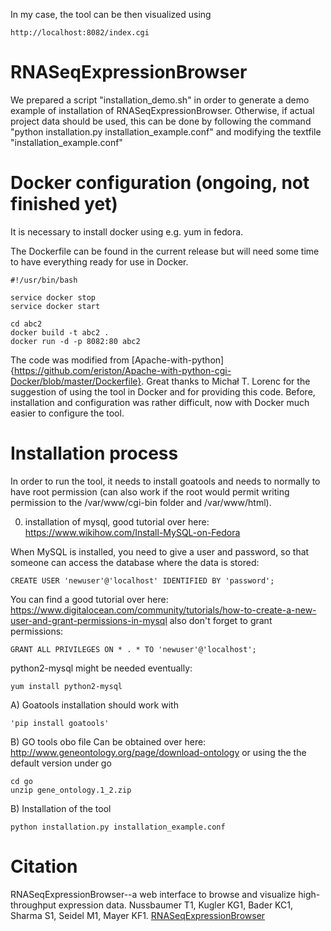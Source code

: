 
In my case, the tool can be then visualized using 
```
http://localhost:8082/index.cgi
```

# RNASeqExpressionBrowser

We prepared a script "installation_demo.sh" in order to generate a demo example of installation of RNASeqExpressionBrowser.
Otherwise, if actual project data should be used, this can be done by following the command
"python installation.py installation_example.conf" and modifying the textfile "installation_example.conf"

# Docker configuration (ongoing, not finished yet)

It is necessary to install docker using e.g. yum in fedora.

The Dockerfile can be found in the current release but will need some time to have everything ready for
use in Docker.

```
#!/usr/bin/bash

service docker stop
service docker start

cd abc2
docker build -t abc2 .
docker run -d -p 8082:80 abc2
```

The code was modified from [Apache-with-python]{https://github.com/eriston/Apache-with-python-cgi-Docker/blob/master/Dockerfile}. Great thanks to Michał T. Lorenc for the suggestion of using the tool in Docker and for providing this code.
Before, installation and configuration was rather difficult, now with Docker much easier to configure the tool.


# Installation process

In order to run the tool, it needs to install goatools and needs to normally to have root permission (can also
work if the root would permit writing permission to the /var/www/cgi-bin folder and /var/www/html).

0) installation of mysql, good tutorial over here:
https://www.wikihow.com/Install-MySQL-on-Fedora

When MySQL is installed, you need to give a user and password, so that
someone can access the database where the data is stored:

```
CREATE USER 'newuser'@'localhost' IDENTIFIED BY 'password';
```
You can find a good tutorial over here: 
https://www.digitalocean.com/community/tutorials/how-to-create-a-new-user-and-grant-permissions-in-mysql
also don't forget to grant permissions:
```
GRANT ALL PRIVILEGES ON * . * TO 'newuser'@'localhost';
```

python2-mysql might be needed eventually:
```
yum install python2-mysql
```

A) Goatools installation
should work with
```
'pip install goatools'
```

B) GO tools obo file
Can be obtained over here:
http://www.geneontology.org/page/download-ontology
or using the the default version under go
```
cd go
unzip gene_ontology.1_2.zip
```

B) Installation of the tool
```
python installation.py installation_example.conf
```


# Citation

RNASeqExpressionBrowser--a web interface to browse and visualize high-throughput expression data.
Nussbaumer T1, Kugler KG1, Bader KC1, Sharma S1, Seidel M1, Mayer KF1.
<a href='https://www.ncbi.nlm.nih.gov/pubmed/24833805'>RNASeqExpressionBrowser</a>
